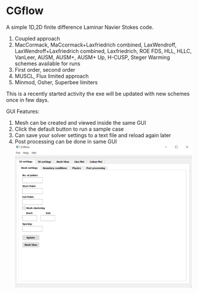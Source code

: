 # CGflow
A simple 1D,2D finite difference Laminar Navier Stokes code.
1. Coupled approach<br/>
2. MacCormack, MaCcormack+Laxfriedrich combined, LaxWendroff, LaxWendroff+Laxfriedrich combined, Laxfriedrich, ROE FDS, HLL, HLLC, VanLeer, AUSM, AUSM+, AUSM+ Up, H-CUSP, Steger Warming schemes available for runs<br/>
3. First order, second order<br/>
4. MUSCL, Flux limited approach<br/>
5. Minmod, Osher, Superbee limiters<br/>

This is a recently started activity the exe will be updated with new schemes once in few days.<br/>

GUI Features:<br/>
1. Mesh can be created and viewed inside the same GUI<br/>
2. Click the default button to run a sample case<br/>
3. Can save your solver settings to a text file and reload again later<br/>
4. Post processing can be done in same GUI<br/>
![CGflow GUI look](https://github.com/ganeshkumar89/CGflow/blob/master/cgfloo.PNG)
